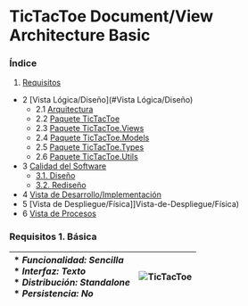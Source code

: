 # TicTacToe Document/View Architecture Basic

### Índice 
1. [Requisitos](#Requisitos)
- 2 [Vista Lógica/Diseño](#Vista Lógica/Diseño)
  - 2.1 [Arquitectura](#Arquitectura)
  - 2.2 [Paquete TicTacToe](#Paquete-TicTacToe)
  - 2.3 [Paquete TicTacToe.Views](#Paquete-TicTacToe.Views)
  - 2.4 [Paquete TicTacToe.Models](#Paquete-TicTacToe.Models)
  - 2.5 [Paquete TicTacToe.Types](#Paquete-TicTacToe.Types)
  - 2.6 [Paquete TicTacToe.Utils](#Paquete-TicTacToe.Utils)
- 3 [Calidad del Software](#Calidad-del-Software)
  - [3.1. Diseño](#Diseño)
  - [3.2. Rediseño](#Rediseño)
- 4 [Vista de Desarrollo/Implementación](#Vista-de-Desarrollo/Implementación)
- 5 [Vista de Despliegue/Física]]Vista-de-Despliegue/Física)
- 6 [Vista de Procesos](#Vista-de-Procesos)

### Requisitos 1. Básica

| * _Funcionalidad: **Sencilla**_<br/>  * _Interfaz: **Texto**_<br/>  * _Distribución: **Standalone**_<br/>  * _Persistencia: **No**_<br/> | ![TicTacToe](https://user-images.githubusercontent.com/46433173/195204431-936b7ff3-1b33-4167-a362-30ede4d08aec.png) | 
| :------- | :------: |  
